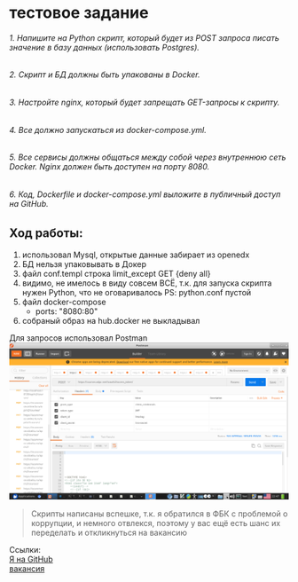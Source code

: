 # тестовое задание

###### 1. Напишите на Python скрипт, который будет из POST запроса писать значение в базу данных (использовать Postgres).
###### 2. Скрипт и БД должны быть упакованы в Docker.
###### 3. Настройте nginx, который будет запрещать GET-запросы к скрипту.
###### 4. Все должно запускаться из docker-compose.yml.
###### 5. Все сервисы должны общаться между собой через внутреннюю сеть Docker. Nginx должен быть доступен на порту 8080.
###### 6. Код, Dockerfile и docker-compose.yml выложите в публичный доступ на GitHub.

## Ход работы:

1. использовал Mysql, открытые данные забирает из openedx
1. БД нельзя упаковывать в Докер
1. файл conf.templ строка limit_except GET {deny all}
1. видимо, не имелось в виду совсем ВСЁ, т.к. для запуска скрипта нужен Python, что не оговаривалось PS: python.conf пустой
1. файл docker-compose     
      - ports: "8080:80"
1. собраный образ на hub.docker не выкладывал 


Для запросов использовал Postman
![GitHub Logo](/Screenshot_2020-02-02_11-47-15.png)



> Скрипты написаны вспешке, т.к. я обратился в ФБК с проблемой о коррупции, и немного отвлекся, поэтому у вас ещё есть шанс их переделать и откликнуться на вакансию

Ссылки:<BR>
[Я на GitHub](https://github.com/VladimirAndropov)<BR>
[вакансия](https://fbk.info/blog/post/533/)